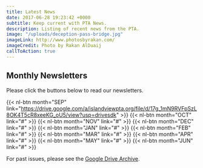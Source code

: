 ```yaml
---
title: Latest News
date: 2017-06-28 19:23:42 +0000
subtitle: Keep current with PTA News.
description: Listing of recent news from the PTA.
image: "/uploads/deception-pass-bridge.jpg"
imageLink: http://www.photosbyrakan.com/
imageCredit: Photo by Rakan AlDuaij
callToAction: true
---
```

## Monthly Newsletters

Please click the buttons below to read our newsletters.

{{< nl-btn month="SEP" link="https://drive.google.com/a/islandviewpta.org/file/d/17g_1mN9RVFpSzL8OK4T5cR8xeeKG_oU5/view?usp=drivesdk" >}}
{{< nl-btn month="OCT" link="#" >}}
{{< nl-btn month="NOV" link="#" >}}
{{< nl-btn month="DEC" link="#" >}}
{{< nl-btn month="JAN" link="#" >}}
{{< nl-btn month="FEB" link="#" >}}
{{< nl-btn month="MAR" link="#" >}}
{{< nl-btn month="APR" link="#" >}}
{{< nl-btn month="MAY" link="#" >}}
{{< nl-btn month="JUN" link="#" >}}

For past issues, please see the [Google Drive Archive](https://drive.google.com/drive/folders/1NjUF3zXFrqc2J464wPtga85BsbY-nU2e?usp=sharing).
